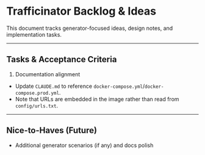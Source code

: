 # Trafficinator Backlog & Ideas

This document tracks generator-focused ideas, design notes, and implementation tasks.

---

## Tasks & Acceptance Criteria

1) Documentation alignment
- Update `CLAUDE.md` to reference `docker-compose.yml`/`docker-compose.prod.yml`.
- Note that URLs are embedded in the image rather than read from `config/urls.txt`.

---

## Nice-to-Haves (Future)

- Additional generator scenarios (if any) and docs polish
